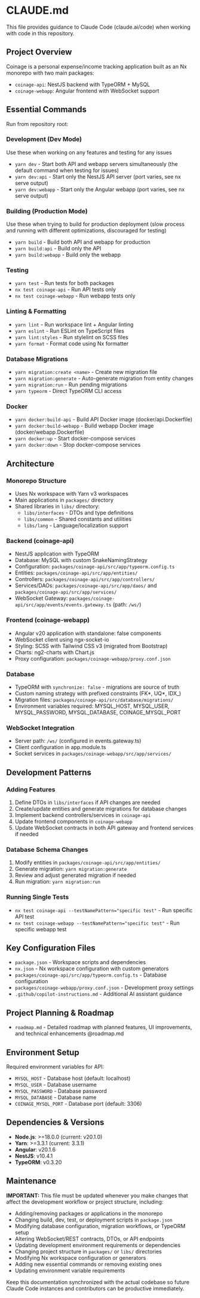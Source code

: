 # CLAUDE.md

This file provides guidance to Claude Code (claude.ai/code) when working with code in this repository.

## Project Overview

Coinage is a personal expense/income tracking application built as an Nx monorepo with two main packages:

- `coinage-api`: NestJS backend with TypeORM + MySQL
- `coinage-webapp`: Angular frontend with WebSocket support

## Essential Commands

Run from repository root:

### Development (Dev Mode)

Use these when working on any features and testing for any issues

- `yarn dev` - Start both API and webapp servers simultaneously (the default command when testing for issues)
- `yarn dev:api` - Start only the NestJS API server (port varies, see nx serve output)
- `yarn dev:webapp` - Start only the Angular webapp (port varies, see nx serve output)

### Building (Production Mode)

Use these when trying to build for production deployment (slow process and running with different optimizations, discouraged for testing)

- `yarn build` - Build both API and webapp for production
- `yarn build:api` - Build only the API
- `yarn build:webapp` - Build only the webapp

### Testing

- `yarn test` - Run tests for both packages
- `nx test coinage-api` - Run API tests only
- `nx test coinage-webapp` - Run webapp tests only

### Linting & Formatting

- `yarn lint` - Run workspace lint + Angular linting
- `yarn eslint` - Run ESLint on TypeScript files
- `yarn lint:styles` - Run stylelint on SCSS files
- `yarn format` - Format code using Nx formatter

### Database Migrations

- `yarn migration:create <name>` - Create new migration file
- `yarn migration:generate` - Auto-generate migration from entity changes
- `yarn migration:run` - Run pending migrations
- `yarn typeorm` - Direct TypeORM CLI access

### Docker

- `yarn docker:build-api` - Build API Docker image (docker/api.Dockerfile)
- `yarn docker:build-webapp` - Build webapp Docker image (docker/webapp.Dockerfile)
- `yarn docker:up` - Start docker-compose services
- `yarn docker:down` - Stop docker-compose services

## Architecture

### Monorepo Structure

- Uses Nx workspace with Yarn v3 workspaces
- Main applications in `packages/` directory
- Shared libraries in `libs/` directory:
    - `libs/interfaces` - DTOs and type definitions
    - `libs/common` - Shared constants and utilities
    - `libs/lang` - Language/localization support

### Backend (coinage-api)

- NestJS application with TypeORM
- Database: MySQL with custom SnakeNamingStrategy
- Configuration: `packages/coinage-api/src/app/typeorm.config.ts`
- Entities: `packages/coinage-api/src/app/entities/`
- Controllers: `packages/coinage-api/src/app/controllers/`
- Services/DAOs: `packages/coinage-api/src/app/daos/` and `packages/coinage-api/src/app/services/`
- WebSocket Gateway: `packages/coinage-api/src/app/events/events.gateway.ts` (path: `/ws/`)

### Frontend (coinage-webapp)

- Angular v20 application with standalone: false components
- WebSocket client using ngx-socket-io
- Styling: SCSS with Tailwind CSS v3 (migrated from Bootstrap)
- Charts: ng2-charts with Chart.js
- Proxy configuration: `packages/coinage-webapp/proxy.conf.json`

### Database

- TypeORM with `synchronize: false` - migrations are source of truth
- Custom naming strategy with prefixed constraints (FK*, UQ*, IDX\_)
- Migration files: `packages/coinage-api/src/database/migrations/`
- Environment variables required: MYSQL_HOST, MYSQL_USER, MYSQL_PASSWORD, MYSQL_DATABASE, COINAGE_MYSQL_PORT

### WebSocket Integration

- Server path: `/ws/` (configured in events.gateway.ts)
- Client configuration in app.module.ts
- Socket services in `packages/coinage-webapp/src/app/services/`

## Development Patterns

### Adding Features

1. Define DTOs in `libs/interfaces` if API changes are needed
2. Create/update entities and generate migrations for database changes
3. Implement backend controllers/services in `coinage-api`
4. Update frontend components in `coinage-webapp`
5. Update WebSocket contracts in both API gateway and frontend services if needed

### Database Schema Changes

1. Modify entities in `packages/coinage-api/src/app/entities/`
2. Generate migration: `yarn migration:generate`
3. Review and adjust generated migration if needed
4. Run migration: `yarn migration:run`

### Running Single Tests

- `nx test coinage-api --testNamePattern="specific test"` - Run specific API test
- `nx test coinage-webapp --testNamePattern="specific test"` - Run specific webapp test

## Key Configuration Files

- `package.json` - Workspace scripts and dependencies
- `nx.json` - Nx workspace configuration with custom generators
- `packages/coinage-api/src/app/typeorm.config.ts` - Database configuration
- `packages/coinage-webapp/proxy.conf.json` - Development proxy settings
- `.github/copilot-instructions.md` - Additional AI assistant guidance

## Project Planning & Roadmap

- `roadmap.md` - Detailed roadmap with planned features, UI improvements, and technical enhancements
  @roadmap.md

## Environment Setup

Required environment variables for API:

- `MYSQL_HOST` - Database host (default: localhost)
- `MYSQL_USER` - Database username
- `MYSQL_PASSWORD` - Database password
- `MYSQL_DATABASE` - Database name
- `COINAGE_MYSQL_PORT` - Database port (default: 3306)

## Dependencies & Versions

- **Node.js**: >=18.0.0 (current: v20.1.0)
- **Yarn**: >=3.3.1 (current: 3.3.1)
- **Angular**: v20.1.6
- **NestJS**: v10.4.1
- **TypeORM**: v0.3.20

## Maintenance

**IMPORTANT:** This file must be updated whenever you make changes that affect the development workflow or project structure, including:

- Adding/removing packages or applications in the monorepo
- Changing build, dev, test, or deployment scripts in `package.json`
- Modifying database configuration, migration workflows, or TypeORM setup
- Altering WebSocket/REST contracts, DTOs, or API endpoints
- Updating development environment requirements or dependencies
- Changing project structure in `packages/` or `libs/` directories
- Modifying Nx workspace configuration or generators
- Adding new essential commands or removing existing ones
- Updating environment variable requirements

Keep this documentation synchronized with the actual codebase so future Claude Code instances and contributors can be productive immediately.
